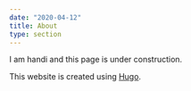 ```yaml
---
date: "2020-04-12"
title: About
type: section
---
```


I am handi and this page is under construction.


This website is created using [Hugo](https://github.com/gohugoio).

